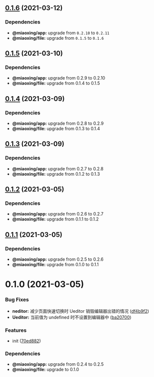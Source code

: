 ## [0.1.6](https://github.com/miaoxing/ueditor/compare/v0.1.5...v0.1.6) (2021-03-12)





### Dependencies

* **@miaoxing/app:** upgrade from `0.2.10` to `0.2.11`
* **@miaoxing/file:** upgrade from `0.1.5` to `0.1.6`

## [0.1.5](https://github.com/miaoxing/ueditor/compare/v0.1.4...v0.1.5) (2021-03-10)





### Dependencies

* **@miaoxing/app:** upgrade from 0.2.9 to 0.2.10
* **@miaoxing/file:** upgrade from 0.1.4 to 0.1.5

## [0.1.4](https://github.com/miaoxing/ueditor/compare/v0.1.3...v0.1.4) (2021-03-09)





### Dependencies

* **@miaoxing/app:** upgrade from 0.2.8 to 0.2.9
* **@miaoxing/file:** upgrade from 0.1.3 to 0.1.4

## [0.1.3](https://github.com/miaoxing/ueditor/compare/v0.1.2...v0.1.3) (2021-03-09)





### Dependencies

* **@miaoxing/app:** upgrade from 0.2.7 to 0.2.8
* **@miaoxing/file:** upgrade from 0.1.2 to 0.1.3

## [0.1.2](https://github.com/miaoxing/ueditor/compare/v0.1.1...v0.1.2) (2021-03-05)





### Dependencies

* **@miaoxing/app:** upgrade from 0.2.6 to 0.2.7
* **@miaoxing/file:** upgrade from 0.1.1 to 0.1.2

## [0.1.1](https://github.com/miaoxing/ueditor/compare/v0.1.0...v0.1.1) (2021-03-05)





### Dependencies

* **@miaoxing/app:** upgrade from 0.2.5 to 0.2.6
* **@miaoxing/file:** upgrade from 0.1.0 to 0.1.1

# 0.1.0 (2021-03-05)


### Bug Fixes

* **neditor:** 减少页面快速切换时 Ueditor 销毁编辑器出错的情况 ([df4b9f2](https://github.com/miaoxing/ueditor/commit/df4b9f221b3abe02623da6fc4715b591d2f4d6a9))
* **Ueditor:** 当前值为 undefined 时不设置到编辑器中 ([ba20700](https://github.com/miaoxing/ueditor/commit/ba20700f350b0af995faf8ea9150852afcc4f4a0))


### Features

* init ([70ed882](https://github.com/miaoxing/ueditor/commit/70ed88215d0a042397beb733dbf70109608dd79d))





### Dependencies

* **@miaoxing/app:** upgrade from 0.2.4 to 0.2.5
* **@miaoxing/file:** upgrade to 0.1.0
